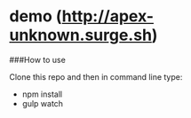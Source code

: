 # demo (http://apex-unknown.surge.sh)



###How to use

Clone this repo and then in command line type:
* npm install
* gulp watch
